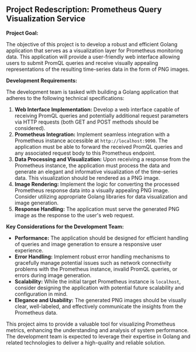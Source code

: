 ## Project Redescription: Prometheus Query Visualization Service

**Project Goal:**

The objective of this project is to develop a robust and efficient Golang application that serves as a visualization layer for Prometheus monitoring data. This application will provide a user-friendly web interface allowing users to submit PromQL queries and receive visually appealing representations of the resulting time-series data in the form of PNG images.

**Development Requirements:**

The development team is tasked with building a Golang application that adheres to the following technical specifications:

1.  **Web Interface Implementation:** Develop a web interface capable of receiving PromQL queries and potentially additional request parameters via HTTP requests (both GET and POST methods should be considered).
2.  **Prometheus Integration:** Implement seamless integration with a Prometheus instance accessible at `http://localhost:9090`. The application must be able to forward the received PromQL queries and any associated request body to this Prometheus endpoint.
3.  **Data Processing and Visualization:** Upon receiving a response from the Prometheus instance, the application must process the data and generate an elegant and informative visualization of the time-series data. This visualization should be rendered as a PNG image.
4.  **Image Rendering:** Implement the logic for converting the processed Prometheus response data into a visually appealing PNG image. Consider utilizing appropriate Golang libraries for data visualization and image generation.
5.  **Response Handling:** The application must serve the generated PNG image as the response to the user's web request.

**Key Considerations for the Development Team:**

* **Performance:** The application should be designed for efficient handling of queries and image generation to ensure a responsive user experience.
* **Error Handling:** Implement robust error handling mechanisms to gracefully manage potential issues such as network connectivity problems with the Prometheus instance, invalid PromQL queries, or errors during image generation.
* **Scalability:** While the initial target Prometheus instance is `localhost`, consider designing the application with potential future scalability and configuration in mind.
* **Elegance and Usability:** The generated PNG images should be visually clear, well-labeled, and effectively communicate the insights from the Prometheus data.

This project aims to provide a valuable tool for visualizing Prometheus metrics, enhancing the understanding and analysis of system performance. The development team is expected to leverage their expertise in Golang and related technologies to deliver a high-quality and reliable solution.